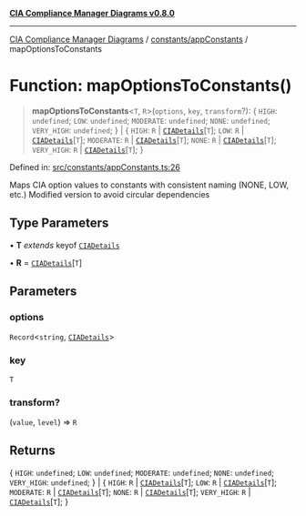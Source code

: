 [**CIA Compliance Manager Diagrams v0.8.0**](../../../README.md)

***

[CIA Compliance Manager Diagrams](../../../modules.md) / [constants/appConstants](../README.md) / mapOptionsToConstants

# Function: mapOptionsToConstants()

> **mapOptionsToConstants**\<`T`, `R`\>(`options`, `key`, `transform`?): \{ `HIGH`: `undefined`; `LOW`: `undefined`; `MODERATE`: `undefined`; `NONE`: `undefined`; `VERY_HIGH`: `undefined`; \} \| \{ `HIGH`: `R` \| [`CIADetails`](../../../types/cia/interfaces/CIADetails.md)\[`T`\]; `LOW`: `R` \| [`CIADetails`](../../../types/cia/interfaces/CIADetails.md)\[`T`\]; `MODERATE`: `R` \| [`CIADetails`](../../../types/cia/interfaces/CIADetails.md)\[`T`\]; `NONE`: `R` \| [`CIADetails`](../../../types/cia/interfaces/CIADetails.md)\[`T`\]; `VERY_HIGH`: `R` \| [`CIADetails`](../../../types/cia/interfaces/CIADetails.md)\[`T`\]; \}

Defined in: [src/constants/appConstants.ts:26](https://github.com/Hack23/cia-compliance-manager/blob/ab84d120f6a49e6faf7bc7924811e0da9b635211/src/constants/appConstants.ts#L26)

Maps CIA option values to constants with consistent naming (NONE, LOW, etc.)
Modified version to avoid circular dependencies

## Type Parameters

• **T** *extends* keyof [`CIADetails`](../../../types/cia/interfaces/CIADetails.md)

• **R** = [`CIADetails`](../../../types/cia/interfaces/CIADetails.md)\[`T`\]

## Parameters

### options

`Record`\<`string`, [`CIADetails`](../../../types/cia/interfaces/CIADetails.md)\>

### key

`T`

### transform?

(`value`, `level`) => `R`

## Returns

\{ `HIGH`: `undefined`; `LOW`: `undefined`; `MODERATE`: `undefined`; `NONE`: `undefined`; `VERY_HIGH`: `undefined`; \} \| \{ `HIGH`: `R` \| [`CIADetails`](../../../types/cia/interfaces/CIADetails.md)\[`T`\]; `LOW`: `R` \| [`CIADetails`](../../../types/cia/interfaces/CIADetails.md)\[`T`\]; `MODERATE`: `R` \| [`CIADetails`](../../../types/cia/interfaces/CIADetails.md)\[`T`\]; `NONE`: `R` \| [`CIADetails`](../../../types/cia/interfaces/CIADetails.md)\[`T`\]; `VERY_HIGH`: `R` \| [`CIADetails`](../../../types/cia/interfaces/CIADetails.md)\[`T`\]; \}
